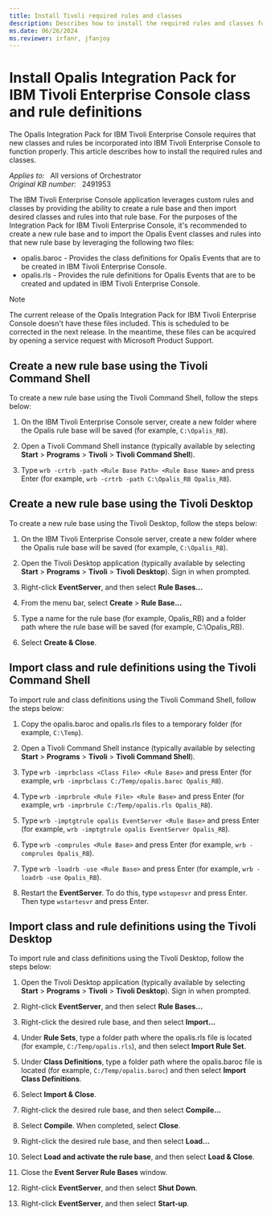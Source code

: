 ```yaml
---
title: Install Tivoli required rules and classes
description: Describes how to install the required rules and classes for Opalis Integration Pack for IBM Tivoli Enterprise Console.
ms.date: 06/26/2024
ms.reviewer: irfanr, jfanjoy
---
```

# Install Opalis Integration Pack for IBM Tivoli Enterprise Console class and rule definitions

The Opalis Integration Pack for IBM Tivoli Enterprise Console requires that new classes and rules be incorporated into IBM Tivoli Enterprise Console to function properly. This article describes how to install the required rules and classes.

_Applies to:_ &nbsp; All versions of Orchestrator  
_Original KB number:_ &nbsp; 2491953

The IBM Tivoli Enterprise Console application leverages custom rules and classes by providing the ability to create a rule base and then import desired classes and rules into that rule base. For the purposes of the Integration Pack for IBM Tivoli Enterprise Console, it's recommended to create a new rule base and to import the Opalis Event classes and rules into that new rule base by leveraging the following two files:

- opalis.baroc - Provides the class definitions for Opalis Events that are to be created in IBM Tivoli Enterprise Console.
- opalis.rls - Provides the rule definitions for Opalis Events that are to be created and updated in IBM Tivoli Enterprise Console.

> [!NOTE]
> The current release of the Opalis Integration Pack for IBM Tivoli Enterprise Console doesn't have these files included. This is scheduled to be corrected in the next release. In the meantime, these files can be acquired by opening a service request with Microsoft Product Support.

## Create a new rule base using the Tivoli Command Shell  

To create a new rule base using the Tivoli Command Shell, follow the steps below:

1. On the IBM Tivoli Enterprise Console server, create a new folder where the Opalis rule base will be saved (for example, `C:\Opalis_RB`).

2. Open a Tivoli Command Shell instance (typically available by selecting **Start** > **Programs** > **Tivoli** > **Tivoli Command Shell**).

3. Type `wrb -crtrb -path <Rule Base Path> <Rule Base Name>` and press Enter (for example, `wrb -crtrb -path C:\Opalis_RB Opalis_RB`).

## Create a new rule base using the Tivoli Desktop

To create a new rule base using the Tivoli Desktop, follow the steps below:

1. On the IBM Tivoli Enterprise Console server, create a new folder where the Opalis rule base will be saved (for example, `C:\Opalis_RB`).

2. Open the Tivoli Desktop application (typically available by selecting **Start** > **Programs** > **Tivoli** > **Tivoli Desktop**). Sign in when prompted.

3. Right-click **EventServer**, and then select **Rule Bases...**

4. From the menu bar, select **Create** > **Rule Base...**

5. Type a name for the rule base (for example, Opalis_RB) and a folder path where the rule base will be saved (for example, C:\Opalis_RB).

6. Select **Create & Close**.

## Import class and rule definitions using the Tivoli Command Shell

To import rule and class definitions using the Tivoli Command Shell, follow the steps below:

1. Copy the opalis.baroc and opalis.rls files to a temporary folder (for example, `C:\Temp`).

2. Open a Tivoli Command Shell instance (typically available by selecting **Start** > **Programs** > **Tivoli** > **Tivoli Command Shell**).

3. Type `wrb -imprbclass <Class File> <Rule Base>` and press Enter (for example, `wrb -imprbclass C:/Temp/opalis.baroc Opalis_RB`).

4. Type `wrb -imprbrule <Rule File> <Rule Base>` and press Enter (for example, `wrb -imprbrule C:/Temp/opalis.rls Opalis_RB`).

5. Type `wrb -imptgtrule opalis EventServer <Rule Base>` and press Enter (for example, `wrb -imptgtrule opalis EventServer Opalis_RB`).

6. Type `wrb -comprules <Rule Base>` and press Enter (for example, `wrb -comprules Opalis_RB`).

7. Type `wrb -loadrb -use <Rule Base>` and press Enter (for example, `wrb -loadrb -use Opalis_RB`).

8. Restart the **EventServer**. To do this, type `wstopesvr` and press Enter. Then type `wstartesvr` and press Enter.

## Import class and rule definitions using the Tivoli Desktop

To import rule and class definitions using the Tivoli Desktop, follow the steps below:

1. Open the Tivoli Desktop application (typically available by selecting **Start** > **Programs** > **Tivoli** > **Tivoli Desktop**). Sign in when prompted.

2. Right-click **EventServer**, and then select **Rule Bases...**

3. Right-click the desired rule base, and then select **Import...**

4. Under **Rule Sets**, type a folder path where the opalis.rls file is located (for example, `C:/Temp/opalis.rls`), and then select **Import Rule Set**.

5. Under **Class Definitions**, type a folder path where the opalis.baroc file is located (for example, `C:/Temp/opalis.baroc`) and then select **Import Class Definitions**.

6. Select **Import & Close**.

7. Right-click the desired rule base, and then select **Compile...**

8. Select **Compile**. When completed, select **Close**.

9. Right-click the desired rule base, and then select **Load...**

10. Select **Load and activate the rule base**, and then select **Load & Close**.

11. Close the **Event Server Rule Bases** window.

12. Right-click **EventServer**, and then select **Shut Down**.

13. Right-click **EventServer**, and then select **Start-up**.
